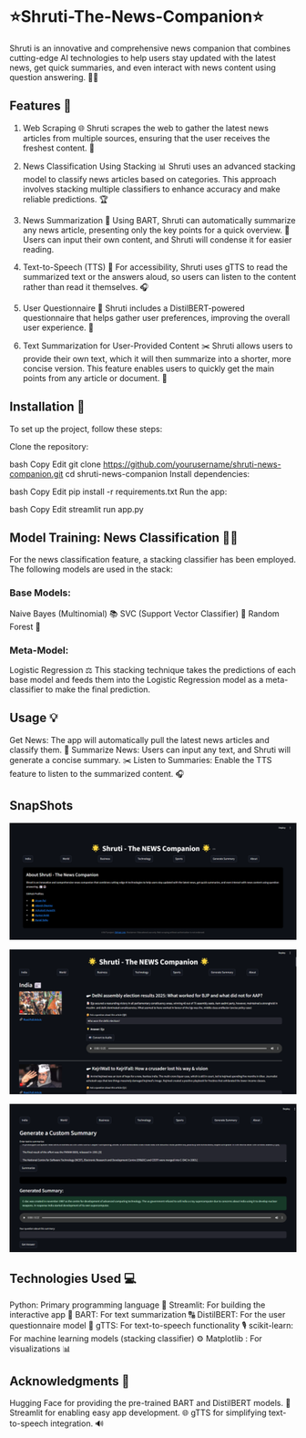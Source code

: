 # ⭐Shruti-The-News-Companion⭐

Shruti is an innovative and comprehensive news companion that combines cutting-edge AI technologies to help users stay updated with the latest news, get quick summaries, and even interact with news content using question answering. 📰🤖



## Features 🚀
1. Web Scraping 🌐
Shruti scrapes the web to gather the latest news articles from multiple sources, ensuring that the user receives the freshest content. 🔄

2. News Classification Using Stacking 📊
Shruti uses an advanced stacking model to classify news articles based on categories. This approach involves stacking multiple classifiers to enhance accuracy and make reliable predictions. 🏆

3. News Summarization 📝
Using BART, Shruti can automatically summarize any news article, presenting only the key points for a quick overview. 📃 Users can input their own content, and Shruti will condense it for easier reading.

4. Text-to-Speech (TTS) 🎤
For accessibility, Shruti uses gTTS to read the summarized text or the answers aloud, so users can listen to the content rather than read it themselves. 🎧

5. User Questionnaire 📝
Shruti includes a DistilBERT-powered questionnaire that helps gather user preferences, improving the overall user experience. 🌱

6. Text Summarization for User-Provided Content ✂️
Shruti allows users to provide their own text, which it will then summarize into a shorter, more concise version. This feature enables users to quickly get the main points from any article or document. 📃



## Installation 🔧
To set up the project, follow these steps:

Clone the repository:

bash
Copy
Edit
git clone https://github.com/yourusername/shruti-news-companion.git
cd shruti-news-companion
Install dependencies:

bash
Copy
Edit
pip install -r requirements.txt
Run the app:

bash
Copy
Edit
streamlit run app.py


## Model Training: News Classification 🧑‍💻
For the news classification feature, a stacking classifier has been employed. The following models are used in the stack:

### Base Models:
Naive Bayes (Multinomial) 📚
SVC (Support Vector Classifier) 🧳
Random Forest 🌳
### Meta-Model:
Logistic Regression ⚖️
This stacking technique takes the predictions of each base model and feeds them into the Logistic Regression model as a meta-classifier to make the final prediction.



## Usage 💡
Get News: The app will automatically pull the latest news articles and classify them. 📰
Summarize News: Users can input any text, and Shruti will generate a concise summary. ✂️
Listen to Summaries: Enable the TTS feature to listen to the summarized content. 🎧


## SnapShots
![Home](images/1.png)


![News Summary, Text_to_Speech, Questionarre ](images/2.png)


![Custom Summary Generator](images/3.png)


## Technologies Used 💻
Python: Primary programming language 🐍
Streamlit: For building the interactive app 🌊
BART: For text summarization 🔠
DistilBERT: For the user questionnaire model 🧠
gTTS: For text-to-speech functionality 🎙️
scikit-learn: For machine learning models (stacking classifier) ⚙️
Matplotlib : For visualizations 📊


## Acknowledgments 🙏
Hugging Face for providing the pre-trained BART and DistilBERT models. 🤗
Streamlit for enabling easy app development. 🌐
gTTS for simplifying text-to-speech integration. 🔊
